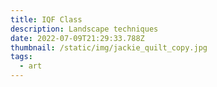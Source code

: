 ```yaml
---
title: IQF Class
description: Landscape techniques
date: 2022-07-09T21:29:33.788Z
thumbnail: /static/img/jackie_quilt_copy.jpg
tags:
  - art
---
```

